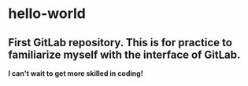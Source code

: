 # hello-world
## First GitLab repository. This is for practice to familiarize myself with the interface of GitLab.
**I can't wait to get more skilled in coding!**

